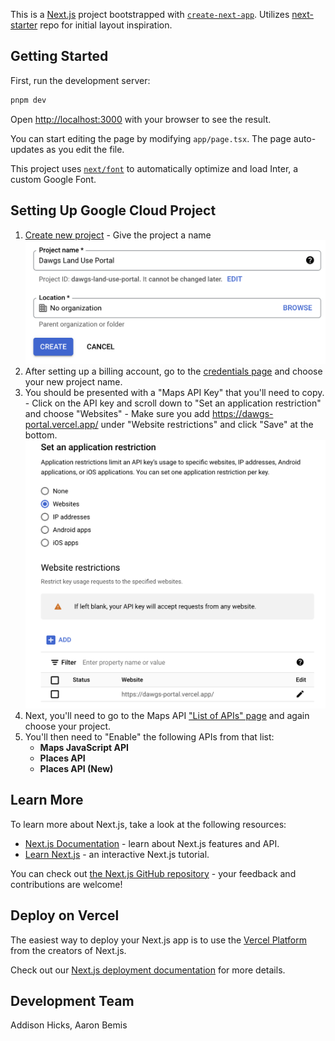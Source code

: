 This is a [Next.js](https://nextjs.org/) project bootstrapped with [`create-next-app`](https://github.com/vercel/next.js/tree/canary/packages/create-next-app). Utilizes [next-starter](https://github.com/Skolaczk/next-starter/tree/main) repo for initial layout inspiration.

## Getting Started

First, run the development server:

```bash
pnpm dev
```

Open [http://localhost:3000](http://localhost:3000) with your browser to see the result.

You can start editing the page by modifying `app/page.tsx`. The page auto-updates as you edit the file.

This project uses [`next/font`](https://nextjs.org/docs/basic-features/font-optimization) to automatically optimize and load Inter, a custom Google Font.

## Setting Up Google Cloud Project

1. [Create new project](https://console.cloud.google.com/projectcreate) - Give the project a name
   ![Project Name](/markdown/create-project.png)
2. After setting up a billing account, go to the [credentials page](https://console.cloud.google.com/projectselector2/google/maps-apis/credentials) and choose your new project name.
3. You should be presented with a "Maps API Key" that you'll need to copy. - Click on the API key and scroll down to "Set an application restriction" and choose "Websites" - Make sure you add https://dawgs-portal.vercel.app/ under "Website restrictions" and click "Save" at the bottom.
   ![Website Restrictions](/markdown/website-restrictions.png)
4. Next, you'll need to go to the Maps API ["List of APIs" page](https://console.cloud.google.com/google/maps-apis/api-list) and again choose your project.
5. You'll then need to "Enable" the following APIs from that list:
   - **Maps JavaScript API**
   - **Places API**
   - **Places API (New)**

## Learn More

To learn more about Next.js, take a look at the following resources:

- [Next.js Documentation](https://nextjs.org/docs) - learn about Next.js features and API.
- [Learn Next.js](https://nextjs.org/learn) - an interactive Next.js tutorial.

You can check out [the Next.js GitHub repository](https://github.com/vercel/next.js/) - your feedback and contributions are welcome!

## Deploy on Vercel

The easiest way to deploy your Next.js app is to use the [Vercel Platform](https://vercel.com/new?utm_medium=default-template&filter=next.js&utm_source=create-next-app&utm_campaign=create-next-app-readme) from the creators of Next.js.

Check out our [Next.js deployment documentation](https://nextjs.org/docs/deployment) for more details.

## Development Team
Addison Hicks, Aaron Bemis